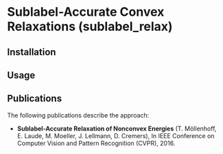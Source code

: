 # Sublabel-Accurate Convex Relaxations (sublabel_relax) 

## Installation

## Usage

## Publications

The following publications describe the approach:

 *   **Sublabel-Accurate Relaxation of Nonconvex Energies**
     (T. Möllenhoff, E. Laude, M. Moeller, J. Lellmann, D. Cremers),
     In IEEE Conference on Computer Vision and Pattern Recognition (CVPR), 2016.


